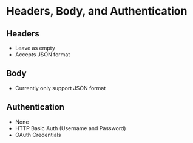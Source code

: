 # Headers, Body, and Authentication

## Headers

- Leave as empty
- Accepts JSON format

## Body

- Currently only support JSON format

## Authentication

- None
- HTTP Basic Auth (Username and Password)
- OAuth Credentials
